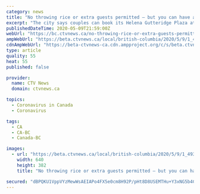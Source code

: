 ```yaml
---
category: news
title: "No throwing rice or extra guests permitted – but you can have a COVID-19 'micro-wedding' at Vancouver city hall"
excerpt: "The city says couples can book its Helena Gutteridge Plaza at City Hall for just $85 and bring eight guests to have an outdoor, physically distant wedding ceremony."
publishedDateTime: 2020-05-09T21:59:00Z
webUrl: "https://bc.ctvnews.ca/no-throwing-rice-or-extra-guests-permitted-but-you-can-have-a-covid-19-micro-wedding-at-vancouver-city-hall-1.4932488?cache=yes%3FclipId%3D64268%3FclipId%3D89830%3FclipId%3D104070"
ampWebUrl: "https://beta.ctvnews.ca/local/british-columbia/2020/5/9/1_4932488.html"
cdnAmpWebUrl: "https://beta-ctvnews-ca.cdn.ampproject.org/c/s/beta.ctvnews.ca/local/british-columbia/2020/5/9/1_4932488.html"
type: article
quality: 55
heat: 55
published: false

provider:
  name: CTV News
  domain: ctvnews.ca

topics:
  - Coronavirus in Canada
  - Coronavirus

tags:
  - CA
  - CA-BC
  - Canada-BC

images:
  - url: "https://beta.ctvnews.ca/local/british-columbia/2020/5/9/1_4932488/_jcr_content/root/responsivegrid/image.coreimg.jpg"
    width: 640
    height: 382
    title: "No throwing rice or extra guests permitted – but you can have a COVID-19 'micro-wedding' at Vancouver city hall"

secured: "dBPQKU1VppVYzMewWsAEIAPo4FX5e0cm8H92P/pHt8D8USEMTHu+Y3xNG5b4C7C4W1Q2bd3jx2rEGiBucNUfA4185ZkITQxvnseZrjI/VeF0nXkmVNTbL9Lgq8RXgD/SoaRRQRJVhwMgffIEkkKp88ZwA/pKIKO2vmbD2VOGm2MBxm4ZiXT55wGGYOQRZV8jhjqx8qa5w8qIq5Paw/T2CNcHraDkFGRi5ugd5jE1i/F7UPVElwa/d1eZos0rD2inCSJvqbdADd57g25TOoZM1P/UCDVXzoWSfC60QPjqcuY9HwzgyqdDj9C93lnwMOxn;vHJDebLoDG5hSMCR8tCyLA=="
---
```


